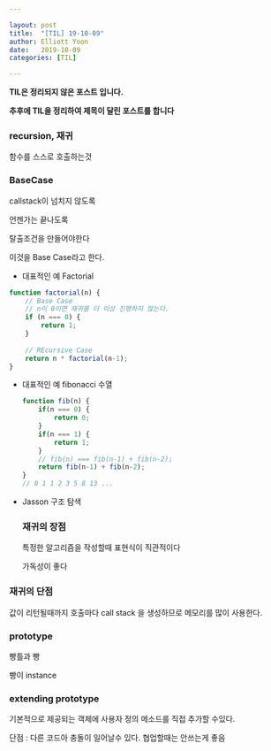 ```yaml
---

layout: post
title:  "[TIL] 19-10-09"
author: Elliott Yoon
date:   2019-10-09 
categories: [TIL]

---
```


**TIL은 정리되지 않은 포스트 입니다.**

**추후에 TIL을 정리하여 제목이 달린 포스트를 합니다**

  

### recursion, 재귀

함수를 스스로 호출하는것



### BaseCase

callstack이 넘치지 않도록

언젠가는 끝나도록

탈출조건을 만들어야한다

이것을 Base Case라고 한다.



* 대표적인 예 Factorial

```js
function factorial(n) {
    // Base Case
    // n이 0이면 재귀를 더 이상 진행하지 않는다.
    if (n === 0) {
        return 1;
    }
    
    // REcursive Case
    return n * factorial(n-1);
}
```



* 대표적인 예 fibonacci 수열

  ```js
  function fib(n) {
      if(n === 0) {
          return 0;
      }
      if(n === 1) {
          return 1;
      }
      // fib(n) === fib(n-1) + fib(n-2);
      return fib(n-1) + fib(n-2);
  }
  // 0 1 1 2 3 5 8 13 ...
  
  ```

* Jasson 구조 탐색

  

  ### 재귀의 장점

  특정한 알고리즘을 작성할때 표현식이 직관적이다  

  가독성이 좋다

### 재귀의 단점

값이 리턴될때까지  호출마다  call stack 을 생성하므로 메모리를 많이 사용한다.

### prototype

빵틀과 빵

빵이 instance

### extending prototype

기본적으로 제공되는 객체에 사용자 정의 메소드를 직접 추가할 수있다.

단점 : 다른 코드아 충돌이 일어날수 있다. 협업할때는 안쓰는게 좋음



 



